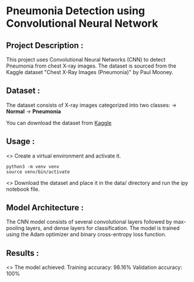 # Pneumonia Detection using Convolutional Neural Network

## Project Description :

This project uses Convolutional Neural Networks (CNN) to detect Pneumonia from chest X-ray images. The dataset is sourced from the Kaggle dataset "Chest X-Ray Images (Pneumonia)" by Paul Mooney.

## Dataset :

The dataset consists of X-ray images categorized into two classes:
  -> **Normal**
  -> **Pneumonia**

You can download the dataset from [Kaggle](https://www.kaggle.com/paultimothymooney/chest-xray-pneumonia)

## Usage : 

<> Create a virtual environment and activate it.

    python3 -m venv venv
    source venv/bin/activate

<> Download the dataset and place it in the data/ directory and run the ipy notebook file.

## Model Architecture :
  The CNN model consists of several convolutional layers followed by max-pooling layers, and dense layers for classification. The model is trained using the Adam optimizer and binary cross-entropy loss function.

## Results :
<> The model achieved:
Training accuracy: 98.16%
Validation accuracy: 100%

